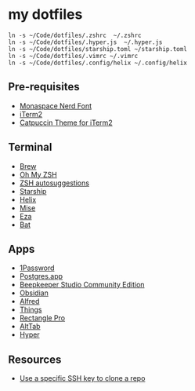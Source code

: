 # my dotfiles

```
ln -s ~/Code/dotfiles/.zshrc  ~/.zshrc
ln -s ~/Code/dotfiles/.hyper.js  ~/.hyper.js
ln -s ~/Code/dotfiles/starship.toml ~/starship.toml
ln -s ~/Code/dotfiles/.vimrc ~/.vimrc
ln -s ~/Code/dotfiles/.config/helix ~/.config/helix
```

## Pre-requisites
- [Monaspace Nerd Font](https://github.com/ryanoasis/nerd-fonts/releases/download/v3.1.1/Monaspace.zip)
- [iTerm2](https://iterm2.com/)
- [Catpuccin Theme for iTerm2](https://github.com/catppuccin/iterm/blob/main/colors/catppuccin-macchiato.itermcolors)

## Terminal
- [Brew](https://docs.brew.sh/Installation)
- [Oh My ZSH](https://ohmyz.sh/#install)
- [ZSH autosuggestions](https://github.com/zsh-users/zsh-autosuggestions/blob/master/INSTALL.md#manual-git-clone)
- [Starship](https://starship.rs/guide/#%F0%9F%9A%80-installation)
- [Helix](https://docs.helix-editor.com/install.html#homebrew-core)
- [Mise](https://github.com/jdx/mise#quickstart)
- [Eza](https://github.com/eza-community/eza)
- [Bat](https://github.com/sharkdp/bat#on-macos-or-linux-via-homebrew)


## Apps
- [1Password](https://my.1password.com/)
- [Postgres.app](https://postgresapp.com/)
- [Beepkeeper Studio Community Edition](https://github.com/beekeeper-studio/beekeeper-studio)
- [Obsidian](https://obsidian.md/)
- [Alfred](https://www.alfredapp.com/)
- [Things](https://culturedcode.com/things/)
- [Rectangle Pro](https://rectangleapp.com/)
- [AltTab](https://alt-tab-macos.netlify.app/)
- [Hyper](https://hyper.is/)

## Resources
- [Use a specific SSH key to clone a repo](https://ralphjsmit.com/git-custom-ssh-key)

